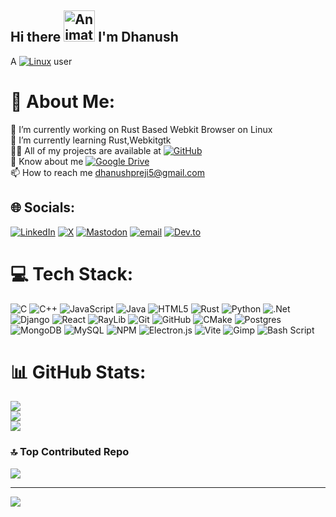## Hi there <img src="https://iam-weijie.github.io/wave/hand-emoji.svg" alt="Animated Emoji" width="50" height="50"> I'm Dhanush 
A [![Linux](https://img.shields.io/badge/Linux-FCC624?logo=linux&logoColor=black)](#) user
# 💫 About Me:
🔭 I’m currently working on Rust Based Webkit Browser on Linux<br>🌱 I’m currently learning Rust,Webkitgtk<br>👨‍💻 All of my projects are available at [![GitHub](https://img.shields.io/badge/GitHub-%23121011.svg?logo=github&logoColor=white)](https://github.com/Dhanush-Proj)<br>📄 Know about me [![Google Drive](https://img.shields.io/badge/Google%20Drive-4285F4?logo=googledrive&logoColor=fff)](https://drive.google.com/file/d/1Lx-sneNM6ZH3klm0i6-DLrCxZiE2pZTl/view?usp=sharing) <br>📫 How to reach me dhanushpreji5@gmail.com


## 🌐 Socials:
[![LinkedIn](https://img.shields.io/badge/LinkedIn-%230077B5.svg?logo=linkedin&logoColor=white)](https://linkedin.com/in/dhanush-p-reji-049300308) [![X](https://img.shields.io/badge/X-black.svg?logo=X&logoColor=white)](https://x.com/attakingbolt) [![Mastodon](https://img.shields.io/badge/-MASTODON-%232B90D9?logo=mastodon&logoColor=white)](https://mastodon.social/@Universe2zero1) [![email](https://img.shields.io/badge/Email-D14836?logo=gmail&logoColor=white)](mailto:dhanushpreji5@gmail.com) 
[![Dev.to](https://img.shields.io/badge/Dev.to-0A0A0A?logo=devdotto&logoColor=white)](https://dev.to/attakinbolt)

# 💻 Tech Stack:
![C](https://img.shields.io/badge/c-%2300599C.svg?style=for-the-badge&logo=c&logoColor=white) ![C++](https://img.shields.io/badge/c++-%2300599C.svg?style=for-the-badge&logo=c%2B%2B&logoColor=white) ![JavaScript](https://img.shields.io/badge/javascript-%23323330.svg?style=for-the-badge&logo=javascript&logoColor=%23F7DF1E) ![Java](https://img.shields.io/badge/java-%23ED8B00.svg?style=for-the-badge&logo=openjdk&logoColor=white) ![HTML5](https://img.shields.io/badge/html5-%23E34F26.svg?style=for-the-badge&logo=html5&logoColor=white) ![Rust](https://img.shields.io/badge/rust-%23000000.svg?style=for-the-badge&logo=rust&logoColor=white) ![Python](https://img.shields.io/badge/python-3670A0?style=for-the-badge&logo=python&logoColor=ffdd54) ![.Net](https://img.shields.io/badge/.NET-5C2D91?style=for-the-badge&logo=.net&logoColor=white) ![Django](https://img.shields.io/badge/django-%23092E20.svg?style=for-the-badge&logo=django&logoColor=white) ![React](https://img.shields.io/badge/react-%2320232a.svg?style=for-the-badge&logo=react&logoColor=%2361DAFB) ![RayLib](https://img.shields.io/badge/RAYLIB-FFFFFF?style=for-the-badge&logo=raylib&logoColor=black) ![Git](https://img.shields.io/badge/git-%23F05033.svg?style=for-the-badge&logo=git&logoColor=white) ![GitHub](https://img.shields.io/badge/github-%23121011.svg?style=for-the-badge&logo=github&logoColor=white) ![CMake](https://img.shields.io/badge/CMake-%23008FBA.svg?style=for-the-badge&logo=cmake&logoColor=white) ![Postgres](https://img.shields.io/badge/postgres-%23316192.svg?style=for-the-badge&logo=postgresql&logoColor=white) ![MongoDB](https://img.shields.io/badge/MongoDB-%234ea94b.svg?style=for-the-badge&logo=mongodb&logoColor=white) ![MySQL](https://img.shields.io/badge/mysql-4479A1.svg?style=for-the-badge&logo=mysql&logoColor=white) ![NPM](https://img.shields.io/badge/NPM-%23CB3837.svg?style=for-the-badge&logo=npm&logoColor=white) ![Electron.js](https://img.shields.io/badge/Electron-191970?style=for-the-badge&logo=Electron&logoColor=white) ![Vite](https://img.shields.io/badge/vite-%23646CFF.svg?style=for-the-badge&logo=vite&logoColor=white) ![Gimp](https://img.shields.io/badge/Gimp-657D8B?style=for-the-badge&logo=gimp&logoColor=FFFFFF) ![Bash Script](https://img.shields.io/badge/bash_script-%23121011.svg?style=for-the-badge&logo=gnu-bash&logoColor=white)
# 📊 GitHub Stats:
![](https://github-readme-stats.vercel.app/api?username=Dhanush-Proj&theme=dark&hide_border=false&include_all_commits=false&count_private=false)<br/>
![](https://nirzak-streak-stats.vercel.app/?user=Dhanush-Proj&theme=dark&hide_border=false)<br/>
![](https://github-readme-stats.vercel.app/api/top-langs/?username=Dhanush-Proj&theme=dark&hide_border=false&include_all_commits=false&count_private=false&layout=compact)

### 🔝 Top Contributed Repo
![](https://github-contributor-stats.vercel.app/api?username=Dhanush-Proj&limit=5&theme=gruvbox&combine_all_yearly_contributions=true)

---
[![](https://visitcount.itsvg.in/api?id=Dhanush-Proj&icon=4&color=9)](https://visitcount.itsvg.in)

<!-- Proudly created with GPRM ( https://gprm.itsvg.in ) -->
